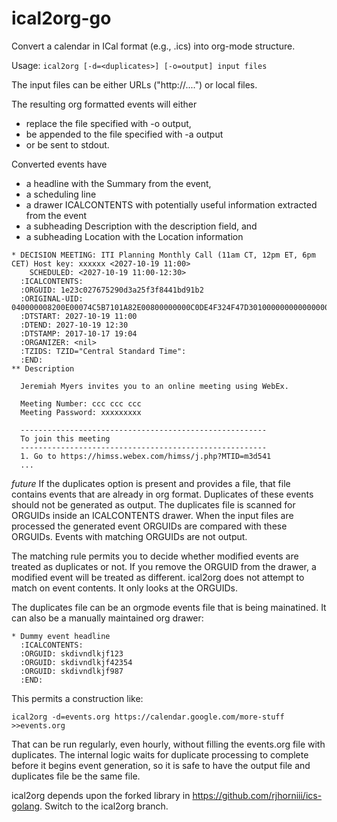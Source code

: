 # ical2org-go
Convert a calendar in ICal format (e.g., .ics) into org-mode structure.


Usage: `ical2org [-d=<duplicates>] [-o=output] input files`

The input files can be either URLs ("http://....") or local files.

The resulting org formatted events will either
* replace the file specified with -o output,
* be appended to the file specified with -a output
* or be sent to stdout.

Converted events have
* a headline with the Summary from the event,
* a scheduling line
* a drawer ICALCONTENTS with potentially useful information extracted from the event
* a subheading Description with the description field, and
* a subheading Location with the Location information

```
* DECISION MEETING: ITI Planning Monthly Call (11am CT, 12pm ET, 6pm CET) Host key: xxxxxx <2027-10-19 11:00>
    SCHEDULED: <2027-10-19 11:00-12:30>
  :ICALCONTENTS:
  :ORGUID: 1e23c027675290d3a25f3f8441bd91b2
  :ORIGINAL-UID: 040000008200E00074C5B7101A82E00800000000C0DE4F324F47D301000000000000000010000000ED14C4A947673341969029C8BE8EDA02
  :DTSTART: 2027-10-19 11:00
  :DTEND: 2027-10-19 12:30
  :DTSTAMP: 2017-10-17 19:04
  :ORGANIZER: <nil>
  :TZIDS: TZID="Central Standard Time":
  :END:
** Description

  Jeremiah Myers invites you to an online meeting using WebEx.
  
  Meeting Number: ccc ccc ccc
  Meeting Password: xxxxxxxxx
  
  -------------------------------------------------------
  To join this meeting
  -------------------------------------------------------
  1. Go to https://himss.webex.com/himss/j.php?MTID=m3d541
  ...

```


*future* If the duplicates option is present and provides a file, that
file contains events that are already in org format.  Duplicates of
these events should not be generated as output.  The duplicates file
is scanned for ORGUIDs inside an ICALCONTENTS drawer.  When the input
files are processed the generated event ORGUIDs are compared with these
ORGUIDs.  Events with matching ORGUIDs are not output.

The matching rule permits you to decide whether modified events are
treated as duplicates or not.  If you remove the ORGUID from the
drawer, a modified event will be treated as different.  ical2org does
not attempt to match on event contents.  It only looks at the ORGUIDs.

The duplicates file can be an orgmode events file that is being
mainatined. It can also be a manually maintained org drawer:

```
* Dummy event headline
  :ICALCONTENTS:
  :ORGUID: skdivndlkjf123
  :ORGUID: skdivndlkjf42354
  :ORGUID: skdivndlkjf987
  :END:
```

This permits a construction like:

`ical2org -d=events.org https://calendar.google.com/more-stuff  >>events.org`

That can be run regularly, even hourly, without filling the events.org
file with duplicates.  The internal logic waits for duplicate
processing to complete before it begins event generation, so it is
safe to have the output file and duplicates file be the same file.

ical2org depends upon the forked library in
https://github.com/rjhorniii/ics-golang.  Switch to the ical2org
branch.